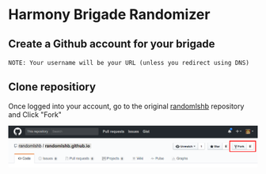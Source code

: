 # Harmony Brigade Randomizer

## Create a Github account for your brigade

```
NOTE: Your username will be your URL (unless you redirect using DNS)
```

## Clone repositiory

Once logged into your account, go to the original [randomlshb](https://github.com/randomlshb/randomlshb.github.io) repository and Click "Fork"

![image](./fork.jpg)
